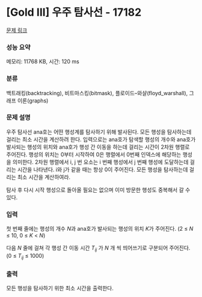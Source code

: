 # [Gold III] 우주 탐사선 - 17182 

[문제 링크](https://www.acmicpc.net/problem/17182) 

### 성능 요약

메모리: 11768 KB, 시간: 120 ms

### 분류

백트래킹(backtracking), 비트마스킹(bitmask), 플로이드–와샬(floyd_warshall), 그래프 이론(graphs)

### 문제 설명

<p>우주 탐사선 ana호는 어떤 행성계를 탐사하기 위해 발사된다. 모든 행성을 탐사하는데 걸리는 최소 시간을 계산하려 한다. 입력으로는 ana호가 탐색할 행성의 개수와 ana호가 발사되는 행성의 위치와 ana호가 행성 간 이동을 하는데 걸리는 시간이 2차원 행렬로 주어진다. 행성의 위치는 0부터 시작하여 0은 행렬에서 0번째 인덱스에 해당하는 행성을 의미한다. 2차원 행렬에서 i, j 번 요소는 i 번째 행성에서 j 번째 행성에 도달하는데 걸리는 시간을 나타낸다. i와 j가 같을 때는 항상 0이 주어진다. 모든 행성을 탐사하는데 걸리는 최소 시간을 계산하여라.</p>

<p>탐사 후 다시 시작 행성으로 돌아올 필요는 없으며 이미 방문한 행성도 중복해서 갈 수 있다.</p>

### 입력 

 <p>첫 번째 줄에는 행성의 개수 <em>N</em>과 ana호가 발사되는 행성의 위치 <em>K</em>가 주어진다. (2 ≤ <em>N</em> ≤ 10, 0 ≤ <em>K</em> < <em>N</em>)</p>

<p>다음 <em>N </em>줄에 걸쳐 각 행성 간 이동 시간 <em>T<sub>ij</sub></em> 가 <i>N </i>개 씩 띄어쓰기로 구분되어 주어진다. (0 ≤ <em>T<sub>ij</sub></em>  ≤ 1000)</p>

### 출력 

 <p>모든 행성을 탐사하기 위한 최소 시간을 출력한다.</p>

